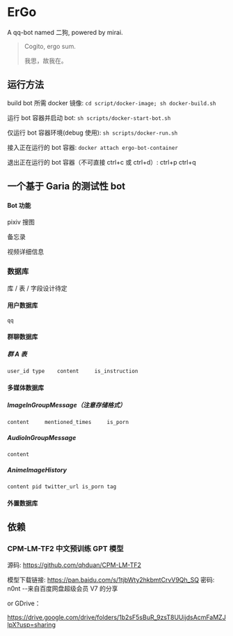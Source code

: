 # ErGo

A qq-bot named 二狗, powered by mirai.

> Cogito, ergo sum.
>
> 我思，故我在。

## 运行方法

build bot 所需 docker 镜像: `cd script/docker-image; sh docker-build.sh`

运行 bot 容器并启动 bot: `sh scripts/docker-start-bot.sh`

仅运行 bot 容器环境(debug 使用): `sh scripts/docker-run.sh`

接入正在运行的 bot 容器: `docker attach ergo-bot-container`

退出正在运行的 bot 容器（不可直接 ctrl+c 或 ctrl+d）: ctrl+p ctrl+q

## 一个基于 Garia 的测试性 bot

#### Bot 功能

pixiv 搜图

备忘录

视频详细信息

### 数据库

库 / 表 / 字段设计待定

#### 用户数据库

    qq

#### 群聊数据库

##### 群 A 表

    user_id	type    content     is_instruction

#### 多媒体数据库

##### ImageInGroupMessage（注意存储格式）

    content     mentioned_times     is_porn

##### AudioInGroupMessage

    content

##### AnimeImageHistory

    content	pid	twitter_url	is_porn	tag

#### 外置数据库

## 依赖

### CPM-LM-TF2 中文预训练 GPT 模型

源码: https://github.com/qhduan/CPM-LM-TF2

模型下载链接: https://pan.baidu.com/s/1tjbWty2hkbmtCrvV9Qh_SQ 密码: n0nt
--来自百度网盘超级会员 V7 的分享

or GDrive：

https://drive.google.com/drive/folders/1b2sF5sBuR_9zsT8UUijdsAcmFaMZJlpX?usp=sharing
